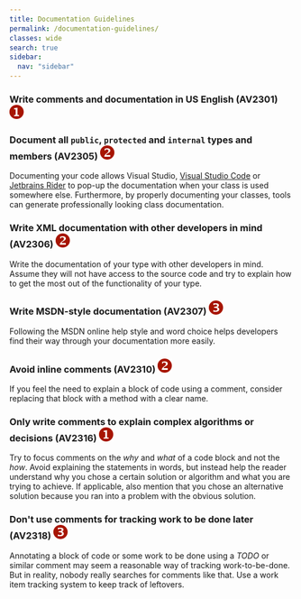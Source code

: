 ```yaml
---
title: Documentation Guidelines
permalink: /documentation-guidelines/
classes: wide
search: true
sidebar:
  nav: "sidebar"
---
```


### <a name="av2301"></a> Write comments and documentation in US English (AV2301) ![](/assets/images/1.png)

### <a name="av2305"></a> Document all `public`, `protected` and `internal` types and members (AV2305) ![](/assets/images/2.png)
Documenting your code allows Visual Studio, [Visual Studio Code](https://code.visualstudio.com/) or [Jetbrains Rider](https://www.jetbrains.com/rider/) to pop-up the documentation when your class is used somewhere else. Furthermore, by properly documenting your classes, tools can generate professionally looking class documentation.

### <a name="av2306"></a> Write XML documentation with other developers in mind (AV2306) ![](/assets/images/2.png)
Write the documentation of your type with other developers in mind. Assume they will not have access to the source code and try to explain how to get the most out of the functionality of your type.

### <a name="av2307"></a> Write MSDN-style documentation (AV2307) ![](/assets/images/3.png)
Following the MSDN online help style and word choice helps developers find their way through your documentation more easily.

### <a name="av2310"></a> Avoid inline comments (AV2310) ![](/assets/images/2.png)
If you feel the need to explain a block of code using a comment, consider replacing that block with a method with a clear name.

### <a name="av2316"></a> Only write comments to explain complex algorithms or decisions (AV2316) ![](/assets/images/1.png)
Try to focus comments on the *why* and *what* of a code block and not the *how*. Avoid explaining the statements in words, but instead help the reader understand why you chose a certain solution or algorithm and what you are trying to achieve. If applicable, also mention that you chose an alternative solution because you ran into a problem with the obvious solution.

### <a name="av2318"></a> Don't use comments for tracking work to be done later (AV2318) ![](/assets/images/3.png)
Annotating a block of code or some work to be done using a *TODO* or similar comment may seem a reasonable way of tracking work-to-be-done. But in reality, nobody really searches for comments like that. Use a work item tracking system to keep track of leftovers.
